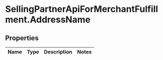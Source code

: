 # SellingPartnerApiForMerchantFulfillment.AddressName

## Properties
Name | Type | Description | Notes
------------ | ------------- | ------------- | -------------
